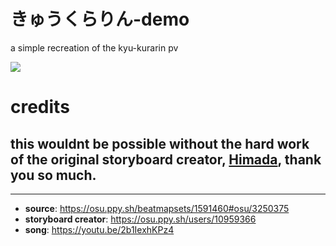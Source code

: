 # きゅうくらりん-demo

a simple recreation of the kyu-kurarin pv

![](https://cdn.discordapp.com/attachments/703552229680087042/1046385821172899901/image.png)

# credits

## this wouldnt be possible without the hard work of the original storyboard creator, [Himada](https://osu.ppy.sh/users/10959366), thank you so much.
<hr/>

* **source**: https://osu.ppy.sh/beatmapsets/1591460#osu/3250375
* **storyboard creator**: https://osu.ppy.sh/users/10959366
* **song**: https://youtu.be/2b1IexhKPz4
